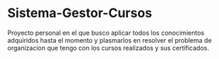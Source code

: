 # Sistema-Gestor-Cursos
Proyecto personal en el que busco aplicar todos los conocimientos adquiridos hasta el momento y plasmarlos en resolver el problema de organizacion que tengo con los cursos realizados y sus certificados.
